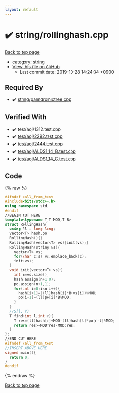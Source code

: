 ```yaml
---
layout: default
---
```


<!-- mathjax config similar to math.stackexchange -->
<script type="text/javascript" async
  src="https://cdnjs.cloudflare.com/ajax/libs/mathjax/2.7.5/MathJax.js?config=TeX-MML-AM_CHTML">
</script>
<script type="text/x-mathjax-config">
  MathJax.Hub.Config({
    TeX: { equationNumbers: { autoNumber: "AMS" }},
    tex2jax: {
      inlineMath: [ ['$','$'] ],
      processEscapes: true
    },
    "HTML-CSS": { matchFontHeight: false },
    displayAlign: "left",
    displayIndent: "2em"
  });
</script>

<script type="text/javascript" src="https://cdnjs.cloudflare.com/ajax/libs/jquery/3.4.1/jquery.min.js"></script>
<script src="https://cdn.jsdelivr.net/npm/jquery-balloon-js@1.1.2/jquery.balloon.min.js" integrity="sha256-ZEYs9VrgAeNuPvs15E39OsyOJaIkXEEt10fzxJ20+2I=" crossorigin="anonymous"></script>
<script type="text/javascript" src="../../assets/js/copy-button.js"></script>
<link rel="stylesheet" href="../../assets/css/copy-button.css" />


# :heavy_check_mark: string/rollinghash.cpp
<a href="../../index.html">Back to top page</a>

* category: <a href="../../index.html#b45cffe084dd3d20d928bee85e7b0f21">string</a>
* <a href="{{ site.github.repository_url }}/blob/master/string/rollinghash.cpp">View this file on GitHub</a>
    - Last commit date: 2019-10-28 14:24:34 +0900




## Required By
* :heavy_check_mark: <a href="palindromictree.cpp.html">string/palindromictree.cpp</a>


## Verified With
* :heavy_check_mark: <a href="../../verify/test/aoj/1312.test.cpp.html">test/aoj/1312.test.cpp</a>
* :heavy_check_mark: <a href="../../verify/test/aoj/2292.test.cpp.html">test/aoj/2292.test.cpp</a>
* :heavy_check_mark: <a href="../../verify/test/aoj/2444.test.cpp.html">test/aoj/2444.test.cpp</a>
* :heavy_check_mark: <a href="../../verify/test/aoj/ALDS1_14_B.test.cpp.html">test/aoj/ALDS1_14_B.test.cpp</a>
* :heavy_check_mark: <a href="../../verify/test/aoj/ALDS1_14_C.test.cpp.html">test/aoj/ALDS1_14_C.test.cpp</a>


## Code
{% raw %}
```cpp
#ifndef call_from_test
#include<bits/stdc++.h>
using namespace std;
#endif
//BEGIN CUT HERE
template<typename T,T MOD,T B>
struct RollingHash{
  using ll = long long;
  vector<T> hash,po;
  RollingHash(){}
  RollingHash(vector<T> vs){init(vs);}
  RollingHash(string &s){
    vector<T> vs;
    for(char c:s) vs.emplace_back(c);
    init(vs);
  }
  void init(vector<T> vs){
    int n=vs.size();
    hash.assign(n+1,0);
    po.assign(n+1,1);
    for(int i=0;i<n;i++){
      hash[i+1]=((ll)hash[i]*B+vs[i])%MOD;
      po[i+1]=(ll)po[i]*B%MOD;
    }
  }
  //S[l, r)
  T find(int l,int r){
    T res=(ll)hash[r]+MOD-(ll)hash[l]*po[r-l]%MOD;
    return res>=MOD?res-MOD:res;
  }
};
//END CUT HERE
#ifndef call_from_test
//INSERT ABOVE HERE
signed main(){
  return 0;
}
#endif

```
{% endraw %}

<a href="../../index.html">Back to top page</a>

